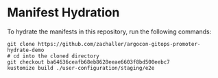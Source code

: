 # Manifest Hydration

To hydrate the manifests in this repository, run the following commands:

```shell
git clone https://github.com/zachaller/argocon-gitops-promoter-hydrate-demo
# cd into the cloned directory
git checkout ba64636ceafb68eb8628eeae6603f8bd500eebc7
kustomize build ./user-configuration/staging/e2e
```
